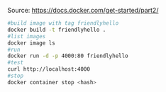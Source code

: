 Source: https://docs.docker.com/get-started/part2/

```bash
#build image with tag friendlyhello
docker build -t friendlyhello .
#list images
docker image ls
#run
docker run -d -p 4000:80 friendlyhello
#test
curl http://localhost:4000
#stop
docker container stop <hash>
```
